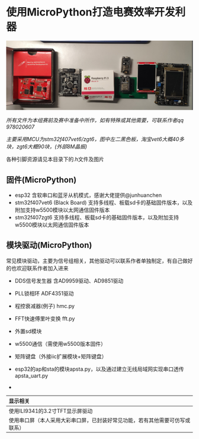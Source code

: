 # 使用MicroPython打造电赛效率开发利器



![pic](../.pic/TIM截图20190815154847.png)



*所有文件为本组赛前及赛中准备中所作，如有特殊或其他需要，可联系作者qq 978020607*

*主要采用MCU为stm32f407vet6/zgt6，图中左二黑色板，淘宝vet6大概40多块，zgt6大概90块，(外部8M晶振)*



各种引脚资源请见本目录下的.h文件及图片



## 固件(MicroPython)
- esp32 
 含软串口和蓝牙从机模式，感谢大佬提供@junhuanchen
- stm32f407vet6 (Black Board)
 支持多线程、板载sd卡的基础固件版本，以及附加支持w5500模块以太网通信固件版本
- stm32f407zgt6
支持多线程、板载sd卡的基础固件版本，以及附加支持w5500模块以太网通信固件版本

## 模块驱动(MicroPython)
常见模块驱动，主要为信号组相关，其他驱动可以联系作者单独制定，有自己做好的也欢迎联系作者加入进来
- DDS信号发生器
   含AD9959驱动、AD9851驱动

- PLL锁相环
   ADF4351驱动

- 程控衰减器(例子) hmc.py

- FFT快速傅里叶变换 fft.py

- 外置sd模块

- w5500通信（需使用w5500版本固件）

- 矩阵键盘（外接iic扩展模块+矩阵键盘）

- esp32的ap和sta的模块apsta.py，以及通过建立无线局域网实现串口透传apsta_uart.py

- 

   | 显示相关                                                     |
   | :----------------------------------------------------------- |
   | 使用ILI9341的3.2寸TFT显示屏驱动                              |
   | 使用串口屏（本人采用大彩串口屏，已封装好常见功能，若有其他需要可仿写或联系） |



  

  

  

  

  

  

  

  

